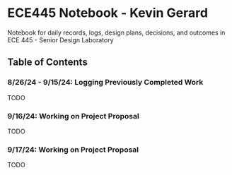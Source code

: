 # ECE445 Notebook - Kevin Gerard

Notebook for daily records, logs, design plans, decisions, and outcomes in ECE 445 - Senior Design Laboratory

## Table of Contents

### 8/26/24 - 9/15/24: Logging Previously Completed Work

TODO

### 9/16/24: Working on Project Proposal

TODO

### 9/17/24: Working on Project Proposal

TODO
